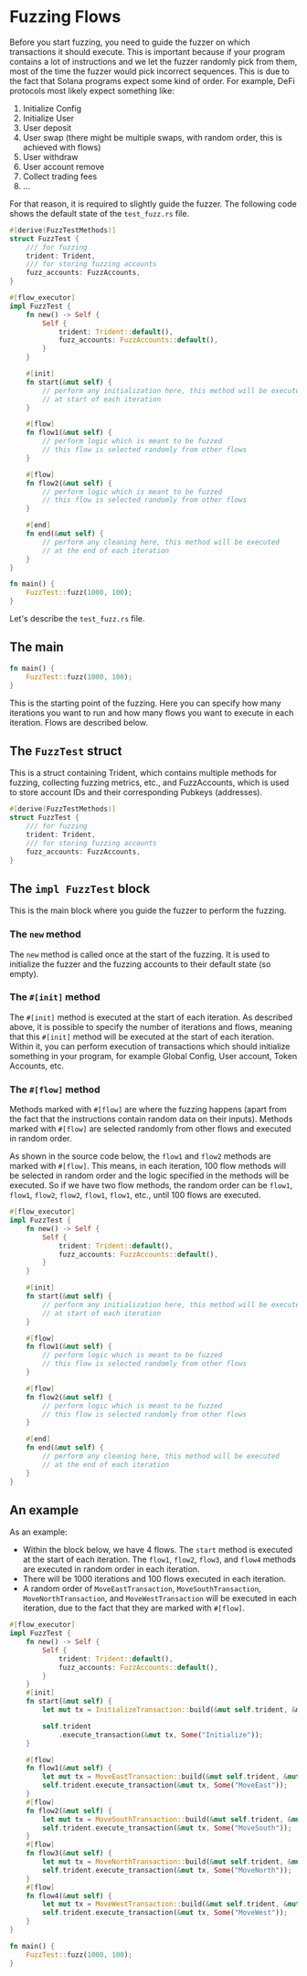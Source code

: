 # Fuzzing Flows

Before you start fuzzing, you need to guide the fuzzer on which transactions it should execute. This is important because if your program contains a lot of instructions and we let the fuzzer randomly pick from them, most of the time the fuzzer would pick incorrect sequences. This is due to the fact that Solana programs expect some kind of order. For example, DeFi protocols most likely expect something like:

1. Initialize Config
2. Initialize User
3. User deposit
4. User swap (there might be multiple swaps, with random order, this is achieved with flows)
5. User withdraw
6. User account remove
7. Collect trading fees
8. ...

For that reason, it is required to slightly guide the fuzzer. The following code shows the default state of the `test_fuzz.rs` file.



```rust
#[derive(FuzzTestMethods)]
struct FuzzTest {
    /// for fuzzing
    trident: Trident,
    /// for storing fuzzing accounts
    fuzz_accounts: FuzzAccounts,
}

#[flow_executor]
impl FuzzTest {
    fn new() -> Self {
        Self {
            trident: Trident::default(),
            fuzz_accounts: FuzzAccounts::default(),
        }
    }

    #[init]
    fn start(&mut self) {
        // perform any initialization here, this method will be executed
        // at start of each iteration
    }

    #[flow]
    fn flow1(&mut self) {
        // perform logic which is meant to be fuzzed
        // this flow is selected randomly from other flows
    }

    #[flow]
    fn flow2(&mut self) {
        // perform logic which is meant to be fuzzed
        // this flow is selected randomly from other flows
    }

    #[end]
    fn end(&mut self) {
        // perform any cleaning here, this method will be executed
        // at the end of each iteration
    }
}

fn main() {
    FuzzTest::fuzz(1000, 100);
}
```

Let's describe the `test_fuzz.rs` file.

## The main

```rust
fn main() {
    FuzzTest::fuzz(1000, 100);
}
```

This is the starting point of the fuzzing. Here you can specify how many iterations you want to run and how many flows you want to execute in each iteration. Flows are described below.

## The `FuzzTest` struct

This is a struct containing Trident, which contains multiple methods for fuzzing, collecting fuzzing metrics, etc., and FuzzAccounts, which is used to store account IDs and their corresponding Pubkeys (addresses).

```rust
#[derive(FuzzTestMethods)]
struct FuzzTest {
    /// for fuzzing
    trident: Trident,
    /// for storing fuzzing accounts
    fuzz_accounts: FuzzAccounts,
}
```

## The `impl FuzzTest` block

This is the main block where you guide the fuzzer to perform the fuzzing.

### The `new` method

The `new` method is called once at the start of the fuzzing. It is used to initialize the fuzzer and the fuzzing accounts to their default state (so empty).

### The `#[init]` method

The `#[init]` method is executed at the start of each iteration. As described above, it is possible to specify the number of iterations and flows, meaning that this `#[init]` method will be executed at the start of each iteration. Within it, you can perform execution of transactions which should initialize something in your program, for example Global Config, User account, Token Accounts, etc.

### The `#[flow]` method

Methods marked with `#[flow]` are where the fuzzing happens (apart from the fact that the instructions contain random data on their inputs). Methods marked with `#[flow]` are selected randomly from other flows and executed in random order.

As shown in the source code below, the `flow1` and `flow2` methods are marked with `#[flow]`. This means, in each iteration, 100 flow methods will be selected in random order and the logic specified in the methods will be executed. So if we have two flow methods, the random order can be `flow1`, `flow1`, `flow2`, `flow2`, `flow1`, `flow1`, etc., until 100 flows are executed.

```rust
#[flow_executor]
impl FuzzTest {
    fn new() -> Self {
        Self {
            trident: Trident::default(),
            fuzz_accounts: FuzzAccounts::default(),
        }
    }

    #[init]
    fn start(&mut self) {
        // perform any initialization here, this method will be executed
        // at start of each iteration
    }

    #[flow]
    fn flow1(&mut self) {
        // perform logic which is meant to be fuzzed
        // this flow is selected randomly from other flows
    }

    #[flow]
    fn flow2(&mut self) {
        // perform logic which is meant to be fuzzed
        // this flow is selected randomly from other flows
    }

    #[end]
    fn end(&mut self) {
        // perform any cleaning here, this method will be executed
        // at the end of each iteration
    }
}
```


## An example

As an example:

- Within the block below, we have 4 flows. The `start` method is executed at the start of each iteration. The `flow1`, `flow2`, `flow3`, and `flow4` methods are executed in random order in each iteration.
- There will be 1000 iterations and 100 flows executed in each iteration.
- A random order of `MoveEastTransaction`, `MoveSouthTransaction`, `MoveNorthTransaction`, and `MoveWestTransaction` will be executed in each iteration, due to the fact that they are marked with `#[flow]`.



```rust
#[flow_executor]
impl FuzzTest {
    fn new() -> Self {
        Self {
            trident: Trident::default(),
            fuzz_accounts: FuzzAccounts::default(),
        }
    }
    #[init]
    fn start(&mut self) {
        let mut tx = InitializeTransaction::build(&mut self.trident, &mut self.fuzz_accounts);

        self.trident
            .execute_transaction(&mut tx, Some("Initialize"));
    }

    #[flow]
    fn flow1(&mut self) {
        let mut tx = MoveEastTransaction::build(&mut self.trident, &mut self.fuzz_accounts);
        self.trident.execute_transaction(&mut tx, Some("MoveEast"));
    }
    #[flow]
    fn flow2(&mut self) {
        let mut tx = MoveSouthTransaction::build(&mut self.trident, &mut self.fuzz_accounts);
        self.trident.execute_transaction(&mut tx, Some("MoveSouth"));
    }
    #[flow]
    fn flow3(&mut self) {
        let mut tx = MoveNorthTransaction::build(&mut self.trident, &mut self.fuzz_accounts);
        self.trident.execute_transaction(&mut tx, Some("MoveNorth"));
    }
    #[flow]
    fn flow4(&mut self) {
        let mut tx = MoveWestTransaction::build(&mut self.trident, &mut self.fuzz_accounts);
        self.trident.execute_transaction(&mut tx, Some("MoveWest"));
    }
}

fn main() {
    FuzzTest::fuzz(1000, 100);
}

```









